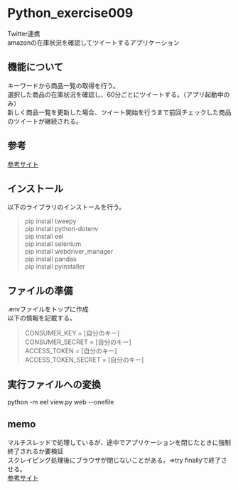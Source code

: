 # Python_exercise009
Twitter連携  
amazonの在庫状況を確認してツイートするアプリケーション  
  

## 機能について
キーワードから商品一覧の取得を行う。  
選択した商品の在庫状況を確認し、60分ごとにツイートする。（アプリ起動中のみ）  
新しく商品一覧を更新した場合、ツイート開始を行うまで前回チェックした商品のツイートが継続される。  
  

## 参考
[参考サイト](https://tech-blog.rakus.co.jp/entry/20201106/api)  
  

## インストール
以下のライブラリのインストールを行う。  
>pip install tweepy  
>pip install python-dotenv  
>pip install eel  
>pip install selenium  
>pip install webdriver_manager  
>pip install pandas  
>pip install pyinstaller
  

## ファイルの準備
.envファイルをトップに作成  
以下の情報を記載する。  
>CONSUMER_KEY = [自分のキー]  
>CONSUMER_SECRET = [自分のキー]  
>ACCESS_TOKEN = [自分のキー]  
>ACCESS_TOKEN_SECRET = [自分のキー]  
  

## 実行ファイルへの変換
python -m eel view.py web --onefile  
  

## memo
マルチスレッドで処理しているが、途中でアプリケーションを閉じたときに強制終了されるか要検証  
スクレイピング処理後にブラウザが閉じないことがある。⇒try finallyで終了させる。  
[参考サイト](https://scrapbox.io/kb84tkhr-pub/Selenium_-_%E3%81%8B%E3%81%AA%E3%82%89%E3%81%9Awebdriver%E3%82%92%E9%96%89%E3%81%98%E3%82%8B)  

